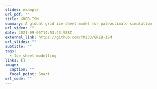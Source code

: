 ```yaml
---
slides: example
url_pdf: ""
title: GREB-ISM
summary: A global grid ice sheet model for paleoclimate simulation
url_video: ""
date: 2021-09-05T14:53:43.988Z
external_link: https://github.com/YMI33/GREB-ISM
url_slides: ""
subtitle: ""
tags:
  - Ice sheet modelling
links: []
image:
  caption: ""
  focal_point: Smart
url_code: ""
---
```

